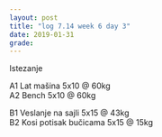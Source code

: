 ```yaml
---
layout: post
title: "log 7.14 week 6 day 3"
date: 2019-01-31
grade:
---
```


Istezanje

A1 Lat mašina 5x10 @ 60kg   
A2 Bench 5x10 @ 60kg   

B1 Veslanje na sajli 5x15 @ 43kg  
B2 Kosi potisak bučicama 5x15 @ 15kg   
